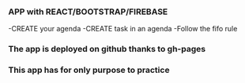 ### APP with REACT/BOOTSTRAP/FIREBASE

-CREATE your agenda
-CREATE task in an agenda
-Follow the fifo rule

### The app is deployed on github thanks to gh-pages

### This app has for only purpose to practice

